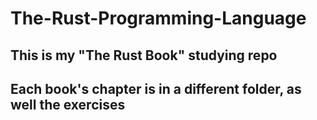 # The-Rust-Programming-Language
## This is my "The Rust Book" studying repo
## Each book's chapter is in a different folder, as well the exercises
